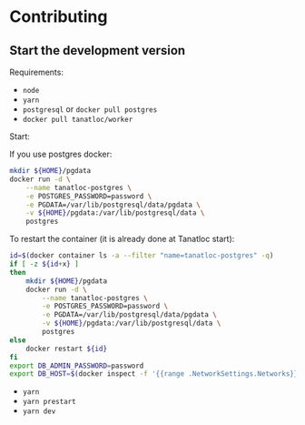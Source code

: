 # Contributing

## Start the development version

Requirements:

- `node`
- `yarn`
- `postgresql` or `docker pull postgres`
- `docker pull tanatloc/worker`

Start:

If you use postgres docker:

```bash
mkdir ${HOME}/pgdata
docker run -d \
    --name tanatloc-postgres \
    -e POSTGRES_PASSWORD=password \
    -e PGDATA=/var/lib/postgresql/data/pgdata \
    -v ${HOME}/pgdata:/var/lib/postgresql/data \
    postgres
```

To restart the container (it is already done at Tanatloc start):

```bash
id=$(docker container ls -a --filter "name=tanatloc-postgres" -q)
if [ -z ${id+x} ]
then
    mkdir ${HOME}/pgdata
    docker run -d \
        --name tanatloc-postgres \
        -e POSTGRES_PASSWORD=password \
        -e PGDATA=/var/lib/postgresql/data/pgdata \
        -v ${HOME}/pgdata:/var/lib/postgresql/data \
        postgres
else
    docker restart ${id}
fi
export DB_ADMIN_PASSWORD=password
export DB_HOST=$(docker inspect -f '{{range .NetworkSettings.Networks}}{{.IPAddress}}{{end}}' $(docker ps --filter "name=tanatloc-postgres" --format "{{.ID}}"))
```

- `yarn`
- `yarn prestart`
- `yarn dev`
